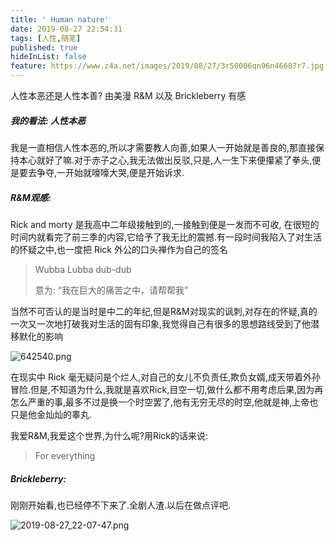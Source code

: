 ```yaml
---
title: ' Human nature'
date: 2019-08-27 22:54:31
tags: [人性,随笔]
published: true
hideInList: false
feature: https://www.z4a.net/images/2019/08/27/3r50006qn96n46687r7.jpg
---
```

人性本恶还是人性本善? 由美漫 R&M 以及 Brickleberry 有感


<!-- more -->


<div id="aplayer5" class="aplayer aplayer-withlrc " data-id="31460355" data-server=”netease" data-type="song" data-autoplay=”true” data-mode=”circulation”></div>



##### 我的看法: 人性本恶

​		我是一直相信人性本恶的,所以才需要教人向善,如果人一开始就是善良的,那直接保持本心就好了嘛.对于赤子之心,我无法做出反驳,只是,人一生下来便攥紧了拳头,便是要去争夺,一开始就嚎嚎大哭,便是开始诉求.

##### R&M观感:

Rick and morty 是我高中二年级接触到的,一接触到便是一发而不可收, 在很短的时间内就看完了前三季的内容,它给予了我无比的震撼.有一段时间我陷入了对生活的怀疑之中,也一度把 Rick 外公的口头禅作为自己的签名 

> Wubba Lubba dub-dub
>
> 意为: “我在巨大的痛苦之中，请帮帮我”

当然不可否认的是当时是中二的年纪,但是R&M对现实的讽刺,对存在的怀疑,真的一次又一次地打破我对生活的固有印象,我觉得自己有很多的思想路线受到了他潜移默化的影响

![642540.png](https://www.z4a.net/images/2019/08/27/642540.png)

在现实中 Rick 毫无疑问是个烂人,对自己的女儿不负责任,欺负女婿,成天带着外孙冒险.但是,不知道为什么,我就是喜欢Rick,目空一切,做什么都不用考虑后果,因为再怎么严重的事,最多不过是换一个时空罢了,他有无穷无尽的时空,他就是神,上帝也只是他金灿灿的睾丸.

我爱R&M,我爱这个世界,为什么呢?用Rick的话来说:

> For everything

##### Brickleberry:

刚刚开始看,也已经停不下来了.全剧人渣.以后在做点评吧.

![2019-08-27_22-07-47.png](https://www.z4a.net/images/2019/08/27/2019-08-27_22-07-47.png)

##### 